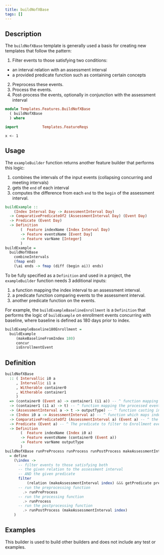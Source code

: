 ```yaml
---
title: buildNofXBase
tags: []
---
```


## Description

The `buildNofXBase` template is generally used a basis for creating new templates that follow the pattern:

1. Filter events to those satisfying two conditions:
  * an interval relation with an assessment interval
  * a provided predicate function such as containing certain concepts
2. Preprocess these events.
3. Process the events.
4. Post-process the events, optionally in conjunction with the assessment interval

```haskell module
module Templates.Features.BuildNofXBase
  ( buildNofXBase 
  ) where

import           Templates.FeatureReqs
```

```{r, echo = FALSE }
x <- 1
```

## Usage

The `exampleBuilder` function returns another feature builder that performs this logic:

1. combines the intervals of the input events (collapsing concurring and meeting intervals)
2. gets the `end` of each interval
3. computes the difference from each `end` to the `begin` of the assessment interval.

```haskell usage
buildExample :: 
    (Index Interval Day -> AssessmentInterval Day) 
  -> ComparativePredicateOf2 (AssessmentInterval Day) (Event Day) 
  -> Predicate (Event Day)
  -> Definition
       (  Feature indexName (Index Interval Day)
       -> Feature eventsName [Event Day]
       -> Feature varName [Integer]
       )
buildExample =
  buildNofXBase 
    combineIntervals 
    (fmap end)
    (\ai ends -> fmap (diff (begin ai)) ends)
```

To be fully specified as a `Definition` and used in a project, the `exampleBuilder` function needs 3 additional inputs:

1. a function mapping the index interval to an assessment interval.
2. a predicate function comparing events to the assessment interval.
3. another predicate function on the events.

For example, the `buildExampleBaselineEnrollment` is a `Definition` that performs the logic of `buildExample` on enrollment events concurring with baseline, where baseline is defined as 180 days prior to index.

```haskell usage
buildExampleBaseline180Enrollment = 
  buildExample
     (makeBaselineFromIndex 180)
     concur
     isEnrollmentEvent
```

## Definition

```haskell
buildNofXBase
  :: ( Intervallic i0 a
     , Intervallic i1 a
     , Witherable container0
     , Witherable container1
     )
  => (container0 (Event a) -> container1 (i1 a)) -- ^ function mapping a container of events to a container of intervallic intervals (which could be events!)
  -> (container1 (i1 a) -> t) -- ^ function mapping the processed events to an intermediate type
  -> (AssessmentInterval a -> t -> outputType) -- ^ function casting intermediate type to output type with the option to use the assessment interval
  -> (Index i0 a -> AssessmentInterval a) -- ^ function which maps index interval to interval in which to assess the feature
  -> ComparativePredicateOf2 (AssessmentInterval a) (Event a) -- ^ the interval relation of the input events to the assessment interval
  -> Predicate (Event a) -- ^ The predicate to filter to Enrollment events (e.g. 'FeatureEvents.isEnrollment')
  -> Definition
       (  Feature indexName (Index i0 a)
       -> Feature eventsName (container0 (Event a))
       -> Feature varName outputType
       )
buildNofXBase runPreProcess runProcess runPostProcess makeAssessmentInterval relation predicate
  = define
    (\index ->
      -- filter events to those satisfying both
      -- the given relation to the assessment interval
      -- AND the given predicate
      filter
          (relation (makeAssessmentInterval index) &&& getPredicate predicate)
      -- run the preprocessing function
        .> runPreProcess
      -- run the processing function
        .> runProcess
      -- run the postprocessing function
        .> runPostProcess (makeAssessmentInterval index)
    )
```

## Examples

This builder is used to build other builders and does not include any test or examples.
